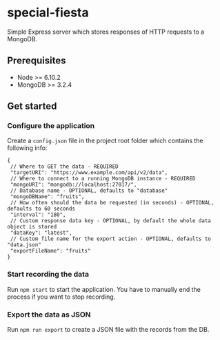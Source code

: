 # special-fiesta
Simple Express server which stores responses of HTTP requests to a MongoDB.

## Prerequisites
* Node >= 6.10.2
* MongoDB >= 3.2.4

## Get started
### Configure the application
Create a `config.json` file in the project root folder which contains the following info:
```
{
 // Where to GET the data - REQUIRED
 "targetURI": "https://www.example.com/api/v2/data",
 // Where to connect to a running MongoDB instance - REQUIRED
 "mongoURI": "mongodb://localhost:27017/",
 // Database name - OPTIONAL, defaults to "database"
 "mongoDBName": "fruits",
 // How often should the data be requested (in seconds) - OPTIONAL, defaults to 60 seconds
 "interval": "180",
 // Custom response data key - OPTIONAL, by default the whole data object is stored
 "dataKey": "latest",
 // Custom file name for the export action - OPTIONAL, defaults to "data.json"
 "exportFileName": "fruits"
}
``` 

### Start recording the data
Run `npm start` to start the application. You have to manually end the process if you want to
stop recording.

### Export the data as JSON
Run `npm run export` to create a JSON file with the records from the DB.
